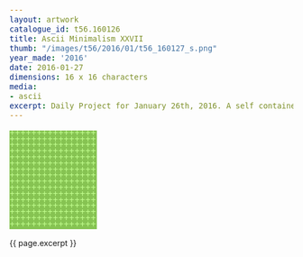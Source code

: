 ```yaml
---
layout: artwork
catalogue_id: t56.160126
title: Ascii Minimalism XXVII
thumb: "/images/t56/2016/01/t56_160127_s.png"
year_made: '2016'
date: 2016-01-27
dimensions: 16 x 16 characters
media:
- ascii
excerpt: Daily Project for January 26th, 2016. A self contained minimalist ascii artwork. After working with these for most of the month, I've decided to reduce the parameters to a 16 x 16 grid. This is my first attempt to define a text grid that is a perfect square.
---
```


<style>
  pre {
    background-color: #86C352;
    color: #C2FF8F;

    font-family: "Lucida Sans Typewriter","Lucida Typewriter",Courier,monospace;
    font-size: 1rem;
    padding: 0 0 .125rem 0;
    line-height: .675rem;

    width: 9.7rem;
}

  }
</style>

<pre>
++++++++++++++++
++++++++++++++++
++++++++++++++++
++++++++++++++++
++++++++++++++++
++++++++++++++++
++++++++++++++++
++++++++++++++++
++++++++++++++++
++++++++++++++++
++++++++++++++++
++++++++++++++++
++++++++++++++++
++++++++++++++++
++++++++++++++++
++++++++++++++++
</pre>

{{ page.excerpt }}
